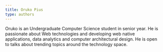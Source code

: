 ```yaml
---
title: Oruko Pius
type: authors
---
```

Oruko is an Undergraduate Computer Science student in senior year. He is passionate about Web technologies and developing web native applications, data analytics and computer architectural design. He is open to talks about trending topics around the technology space.